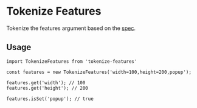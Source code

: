 # Tokenize Features

Tokenize the features argument based on the [spec](https://html.spec.whatwg.org/multipage/nav-history-apis.html#concept-window-open-features-tokenize).

## Usage

```
import TokenizeFeatures from 'tokenize-features'

const features = new TokenizeFeatures('width=100,height=200,popup');

features.get('width'); // 100
features.get('height'); // 200

features.isSet('popup'); // true
```